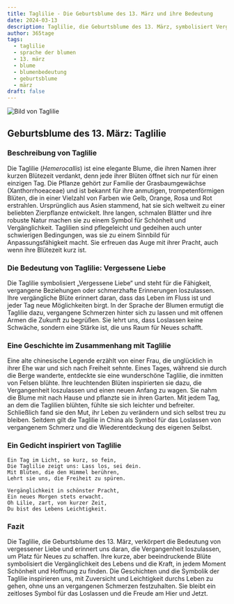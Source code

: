 ```yaml
---
title: Taglilie - Die Geburtsblume des 13. März und ihre Bedeutung
date: 2024-03-13
description: Taglilie, die Geburtsblume des 13. März, symbolisiert Vergessene Liebe. Erfahre mehr über ihre Geschichte, Bedeutung und Symbolik in der Sprache der Blumen.
author: 365tage
tags:
  - taglilie
  - sprache der blumen
  - 13. märz
  - blume
  - blumenbedeutung
  - geburtsblume
  - märz
draft: false
---
```


![Bild von Taglilie](https://cdn.pixabay.com/photo/2018/03/20/20/48/nature-3244629_1280.jpg#center)


## Geburtsblume des 13. März: Taglilie

### Beschreibung von Taglilie

Die Taglilie (_Hemerocallis_) ist eine elegante Blume, die ihren Namen ihrer kurzen Blütezeit verdankt, denn jede ihrer Blüten öffnet sich nur für einen einzigen Tag. Die Pflanze gehört zur Familie der Grasbaumgewächse (Xanthorrhoeaceae) und ist bekannt für ihre anmutigen, trompetenförmigen Blüten, die in einer Vielzahl von Farben wie Gelb, Orange, Rosa und Rot erstrahlen. Ursprünglich aus Asien stammend, hat sie sich weltweit zu einer beliebten Zierpflanze entwickelt. Ihre langen, schmalen Blätter und ihre robuste Natur machen sie zu einem Symbol für Schönheit und Vergänglichkeit. Taglilien sind pflegeleicht und gedeihen auch unter schwierigen Bedingungen, was sie zu einem Sinnbild für Anpassungsfähigkeit macht. Sie erfreuen das Auge mit ihrer Pracht, auch wenn ihre Blütezeit kurz ist.

### Die Bedeutung von Taglilie: Vergessene Liebe

Die Taglilie symbolisiert „Vergessene Liebe“ und steht für die Fähigkeit, vergangene Beziehungen oder schmerzhafte Erinnerungen loszulassen. Ihre vergängliche Blüte erinnert daran, dass das Leben im Fluss ist und jeder Tag neue Möglichkeiten birgt. In der Sprache der Blumen ermutigt die Taglilie dazu, vergangene Schmerzen hinter sich zu lassen und mit offenen Armen die Zukunft zu begrüßen. Sie lehrt uns, dass Loslassen keine Schwäche, sondern eine Stärke ist, die uns Raum für Neues schafft.

### Eine Geschichte im Zusammenhang mit Taglilie

Eine alte chinesische Legende erzählt von einer Frau, die unglücklich in ihrer Ehe war und sich nach Freiheit sehnte. Eines Tages, während sie durch die Berge wanderte, entdeckte sie eine wunderschöne Taglilie, die inmitten von Felsen blühte. Ihre leuchtenden Blüten inspirierten sie dazu, die Vergangenheit loszulassen und einen neuen Anfang zu wagen. Sie nahm die Blume mit nach Hause und pflanzte sie in ihren Garten. Mit jedem Tag, an dem die Taglilien blühten, fühlte sie sich leichter und befreiter. Schließlich fand sie den Mut, ihr Leben zu verändern und sich selbst treu zu bleiben. Seitdem gilt die Taglilie in China als Symbol für das Loslassen von vergangenem Schmerz und die Wiederentdeckung des eigenen Selbst.

### Ein Gedicht inspiriert von Taglilie

```
Ein Tag im Licht, so kurz, so fein,  
Die Taglilie zeigt uns: Lass los, sei dein.  
Mit Blüten, die den Himmel berühren,  
Lehrt sie uns, die Freiheit zu spüren.  

Vergänglichkeit in schönster Pracht,  
Ein neues Morgen stets erwacht.  
Oh Lilie, zart, von kurzer Zeit,  
Du bist des Lebens Leichtigkeit.  
```

### Fazit

Die Taglilie, die Geburtsblume des 13. März, verkörpert die Bedeutung von vergessener Liebe und erinnert uns daran, die Vergangenheit loszulassen, um Platz für Neues zu schaffen. Ihre kurze, aber beeindruckende Blüte symbolisiert die Vergänglichkeit des Lebens und die Kraft, in jedem Moment Schönheit und Hoffnung zu finden. Die Geschichten und die Symbolik der Taglilie inspirieren uns, mit Zuversicht und Leichtigkeit durchs Leben zu gehen, ohne uns an vergangenen Schmerzen festzuhalten. Sie bleibt ein zeitloses Symbol für das Loslassen und die Freude am Hier und Jetzt.